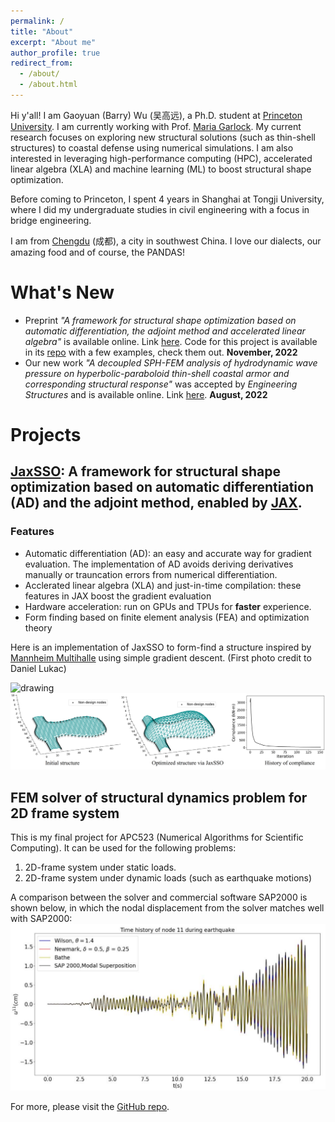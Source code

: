 ```yaml
---
permalink: /
title: "About"
excerpt: "About me"
author_profile: true
redirect_from: 
  - /about/
  - /about.html
---
```


Hi y'all! I am Gaoyuan (Barry) Wu (吴高远), a Ph.D. student at [Princeton University](https://www.princeton.edu). I am currently working with Prof. [Maria Garlock](https://garlock.princeton.edu). My current research focuses on exploring new structural solutions (such as thin-shell structures) to coastal defense using numerical simulations. I am also interested in leveraging high-performance computing (HPC), accelerated linear algebra (XLA) and machine learning (ML) to boost structural shape optimization.

Before coming to Princeton, I spent 4 years in Shanghai at Tongji University, where I did my undergraduate studies in civil engineering with a focus in bridge engineering.

I am from [Chengdu](https://en.wikipedia.org/wiki/Chengdu) (成都), a city in southwest China. I love our dialects, our amazing food and of course, the PANDAS! 


What's New
=====
- Preprint *"A framework for structural shape optimization based on automatic differentiation, the adjoint method and accelerated linear algebra"* is available online. Link [here](https://arxiv.org/abs/2211.15409). Code for this project is available in its [repo](https://github.com/GaoyuanWu/JaxSSO) with a few examples, check them out. **November, 2022**
- Our new work *"A decoupled SPH-FEM analysis of hydrodynamic wave pressure on hyperbolic-paraboloid thin-shell coastal armor and corresponding structural response"* was accepted by *Engineering Structures* and is available online. Link [here](https://doi.org/10.1016/j.engstruct.2022.114738). **August, 2022**


# Projects
## [JaxSSO](https://github.com/GaoyuanWu/JaxSSO): A framework for structural shape optimization based on automatic differentiation (AD) and the adjoint method, enabled by [JAX](https://github.com/google/jax).

### Features
* Automatic differentiation (AD): an easy and accurate way for gradient evaluation. The implementation of AD avoids deriving derivatives manually or trauncation errors from numerical differentiation.
* Acclerated linear algebra (XLA) and just-in-time compilation: these features in JAX boost the gradient evaluation
* Hardware acceleration: run on GPUs and TPUs for **faster** experience.
* Form finding based on finite element analysis (FEA) and optimization theory

Here is an implementation of JaxSSO to form-find a structure inspired by [Mannheim Multihalle](https://mannheim-multihalle.de/en/architecture/) using simple gradient descent. (First photo credit to Daniel Lukac)

<img src="/images/MannheimMultihalle.jpg" alt="drawing" width="600"/>
<img src="/images/MM_opt.jpg" alt="drawing" width="600"/>

## FEM solver of structural dynamics problem for 2D frame system

This is my final project for APC523 (Numerical Algorithms for Scientific Computing). It can be used for the following problems:
1. 2D-frame system under static loads.
1. 2D-frame system under dynamic loads (such as earthquake motions)

A comparison between the solver and commercial software SAP2000 is shown below, in which the nodal displacement from the solver matches well with SAP2000:
<img src="/images/SolverSAP.png" alt="drawing" width="600"/>

For more, please visit the [GitHub repo](https://github.com/GaoyuanWu/NumericalAlgorithms4StructuralDynamics).




